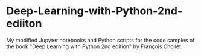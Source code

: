 # Deep-Learning-with-Python-2nd-ediiton
My modified Jupyter notebooks and Python scripts for the code samples of the book "Deep Learning with Python 2nd edition" by François Chollet.
